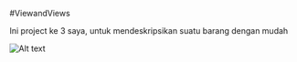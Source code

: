 #ViewandViews

Ini project ke 3 saya, untuk mendeskripsikan suatu barang dengan mudah

![Alt text](https://i.imgur.com/AMMUO8p.png)

